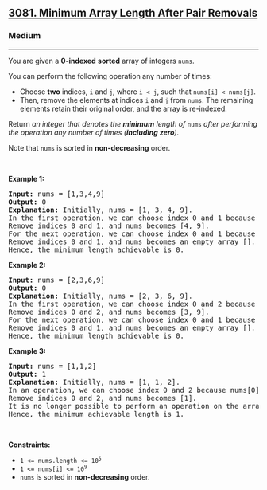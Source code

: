 <h2><a href="https://leetcode.com/problems/minimum-array-length-after-pair-removals/">3081. Minimum Array Length After Pair Removals</a></h2><h3>Medium</h3><hr><p>You are given a <strong>0-indexed</strong> <strong>sorted</strong> array of integers <code>nums</code>.</p>

<p>You can perform the following operation any number of times:</p>

<ul>
	<li>Choose <strong>two</strong> indices, <code>i</code> and <code>j</code>, where <code>i &lt; j</code>, such that <code>nums[i] &lt; nums[j]</code>.</li>
	<li>Then, remove the elements at indices <code>i</code> and <code>j</code> from <code>nums</code>. The remaining elements retain their original order, and the array is re-indexed.</li>
</ul>

<p>Return <em>an integer that denotes the <strong>minimum</strong> length of </em><code>nums</code><em> after performing the operation any number of times (<strong>including zero</strong>).</em></p>

<p>Note that <code>nums</code> is sorted in <strong>non-decreasing</strong> order.</p>

<p>&nbsp;</p>
<p><strong class="example">Example 1:</strong></p>

<pre>
<strong>Input:</strong> nums = [1,3,4,9]
<strong>Output:</strong> 0
<strong>Explanation:</strong> Initially, nums = [1, 3, 4, 9].
In the first operation, we can choose index 0 and 1 because nums[0] &lt; nums[1] &lt;=&gt; 1 &lt; 3.
Remove indices 0 and 1, and nums becomes [4, 9].
For the next operation, we can choose index 0 and 1 because nums[0] &lt; nums[1] &lt;=&gt; 4 &lt; 9.
Remove indices 0 and 1, and nums becomes an empty array [].
Hence, the minimum length achievable is 0.</pre>

<p><strong class="example">Example 2:</strong></p>

<pre>
<strong>Input:</strong> nums = [2,3,6,9]
<strong>Output:</strong> 0
<strong>Explanation:</strong> Initially, nums = [2, 3, 6, 9]. 
In the first operation, we can choose index 0 and 2 because nums[0] &lt; nums[2] &lt;=&gt; 2 &lt; 6. 
Remove indices 0 and 2, and nums becomes [3, 9]. 
For the next operation, we can choose index 0 and 1 because nums[0] &lt; nums[1] &lt;=&gt; 3 &lt; 9. 
Remove indices 0 and 1, and nums becomes an empty array []. 
Hence, the minimum length achievable is 0.
</pre>

<p><strong class="example">Example 3:</strong></p>

<pre>
<strong>Input:</strong> nums = [1,1,2]
<strong>Output:</strong> 1
<strong>Explanation:</strong> Initially, nums = [1, 1, 2].
In an operation, we can choose index 0 and 2 because nums[0] &lt; nums[2] &lt;=&gt; 1 &lt; 2. 
Remove indices 0 and 2, and nums becomes [1]. 
It is no longer possible to perform an operation on the array. 
Hence, the minimum achievable length is 1. 
</pre>

<p>&nbsp;</p>
<p><strong>Constraints:</strong></p>

<ul>
	<li><code>1 &lt;= nums.length &lt;= 10<sup>5</sup></code></li>
	<li><code>1 &lt;= nums[i] &lt;= 10<sup>9</sup></code></li>
	<li><code>nums</code> is sorted in <strong>non-decreasing</strong> order.</li>
</ul>
